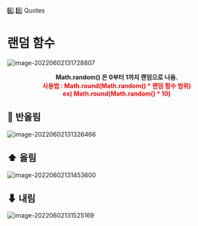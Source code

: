6️⃣.0️⃣ Quotes

<h1>랜덤 함수</h1>

![image-20220602131728807](https://raw.githubusercontent.com/JJIIIINN/image_save/master/img/image-20220602131728807.png)

<center><p><b>Math.random() 은 0부터 1까지 랜덤으로 나옴.</b>
<br><b style = color:red>사용법 : Math.round(Math.random() * 랜덤 함수 범위)
    <br style = color:red>ex) Math.round(Math.random() * 10)</b>
    </p></center>



<h2>🔄 반올림</h2>

![image-20220602131326466](https://raw.githubusercontent.com/JJIIIINN/image_save/master/img/image-20220602131326466.png)

<h2>⬆ 올림</h2>

![image-20220602131453600](https://raw.githubusercontent.com/JJIIIINN/image_save/master/img/image-20220602131453600.png)

<h2>⬇ 내림</h2>

![image-20220602131525169](https://raw.githubusercontent.com/JJIIIINN/image_save/master/img/image-20220602131525169.png)